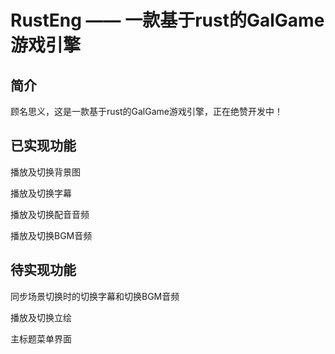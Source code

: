 # RustEng —— 一款基于rust的GalGame游戏引擎

## 简介

顾名思义，这是一款基于rust的GalGame游戏引擎，正在绝赞开发中！

## 已实现功能

播放及切换背景图

播放及切换字幕

播放及切换配音音频

播放及切换BGM音频

## 待实现功能

同步场景切换时的切换字幕和切换BGM音频

播放及切换立绘

主标题菜单界面